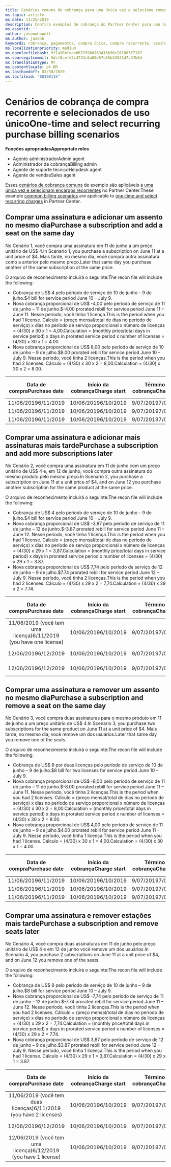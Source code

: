 ```yaml
---
title: Cenários comuns de cobrança para uma única vez e selecione compras recorrentes | Centro de parceiros
ms.topic: article
ms.date: 11/25/2019
description: Confira exemplos de cobrança do Partner Center para uma única vez e selecione compras recorrentes--quando você adquire assinaturas, adicione mais assinaturas, adicione ou remova estações.
ms.assetid: ''
author: jasonwhowell
ms.author: jasonh
Keywords: cobrança, pagamentos, compra única, compra recorrente, assinaturas, estações
ms.localizationpriority: medium
ms.openlocfilehash: 9f1a96bfeee667f998d163416b96c281803f7107
ms.sourcegitcommit: 5dcf8cefd2c4731c6a80e57c65b43521d7c37b6d
ms.translationtype: MT
ms.contentlocale: pt-BR
ms.lasthandoff: 03/30/2020
ms.locfileid: "80390115"
---
```

# <a name="one-time-and-select-recurring-purchase-billing-scenarios"></a><span data-ttu-id="bc699-104">Cenários de cobrança de compra recorrente e selecionados de uso único</span><span class="sxs-lookup"><span data-stu-id="bc699-104">One-time and select recurring purchase billing scenarios</span></span>

<span data-ttu-id="bc699-105">**Funções apropriadas**</span><span class="sxs-lookup"><span data-stu-id="bc699-105">**Appropriate roles**</span></span>

- <span data-ttu-id="bc699-106">Agente administrador</span><span class="sxs-lookup"><span data-stu-id="bc699-106">Admin agent</span></span>
- <span data-ttu-id="bc699-107">Administrador de cobrança</span><span class="sxs-lookup"><span data-stu-id="bc699-107">Billing admin</span></span>
- <span data-ttu-id="bc699-108">Agente de suporte técnico</span><span class="sxs-lookup"><span data-stu-id="bc699-108">Helpdesk agent</span></span>
- <span data-ttu-id="bc699-109">Agente de vendas</span><span class="sxs-lookup"><span data-stu-id="bc699-109">Sales agent</span></span>

<span data-ttu-id="bc699-110">Esses [cenários de cobrança comuns](common-billing-scenarios.md) de exemplo são aplicáveis a [uma única vez e selecionam encargos recorrentes](one-time-and-recurring-billing.md) no Partner Center.</span><span class="sxs-lookup"><span data-stu-id="bc699-110">These example [common billing scenarios](common-billing-scenarios.md) are applicable to [one-time and select recurring charges](one-time-and-recurring-billing.md) in Partner Center.</span></span>

## <a name="purchase-a-subscription-and-add-a-seat-on-the-same-day"></a><span data-ttu-id="bc699-111">Comprar uma assinatura e adicionar um assento no mesmo dia</span><span class="sxs-lookup"><span data-stu-id="bc699-111">Purchase a subscription and add a seat on the same day</span></span>

<span data-ttu-id="bc699-112">No Cenário 1, você compra uma assinatura em 11 de junho a um preço unitário de US$ 4.</span><span class="sxs-lookup"><span data-stu-id="bc699-112">In Scenario 1, you purchase a subscription on June 11 at a unit price of $4.</span></span> <span data-ttu-id="bc699-113">Mais tarde, no mesmo dia, você compra outra assinatura como a anterior pelo mesmo preço.</span><span class="sxs-lookup"><span data-stu-id="bc699-113">Later that same day you purchase another of the same subscription at the same price.</span></span>

<span data-ttu-id="bc699-114">O arquivo de reconhecimento incluirá o seguinte:</span><span class="sxs-lookup"><span data-stu-id="bc699-114">The recon file will include the following:</span></span>

- <span data-ttu-id="bc699-115">Cobrança de US$ 4 pelo período de serviço de 10 de junho – 9 de julho.</span><span class="sxs-lookup"><span data-stu-id="bc699-115">$4 bill for service period June 10 – July 9.</span></span>
- <span data-ttu-id="bc699-116">Nova cobrança proporcional de US$ -4,00 pelo período de serviço de 11 de junho – 11 de junho.</span><span class="sxs-lookup"><span data-stu-id="bc699-116">$-4.00 prorated rebill for service period June 11 – June 11.</span></span> <span data-ttu-id="bc699-117">Nesse período, você tinha 1 licença.</span><span class="sxs-lookup"><span data-stu-id="bc699-117">This is the period when you had 1 license.</span></span> <span data-ttu-id="bc699-118">Cálculo = (preço mensal/total de dias no período de serviço) x dias no período de serviço proporcional x número de licenças = (4/30) x 30 x 1 = 4,00.</span><span class="sxs-lookup"><span data-stu-id="bc699-118">Calculation = (monthly price/total days in service period) x days in prorated service period x number of licenses = (4/30) x 30 x 1 = 4.00.</span></span>
- <span data-ttu-id="bc699-119">Nova cobrança proporcional de US$ 8,00 pelo período de serviço de 10 de junho – 9 de julho.</span><span class="sxs-lookup"><span data-stu-id="bc699-119">$8.00 prorated rebill for service period June 10 – July 9.</span></span> <span data-ttu-id="bc699-120">Nesse período, você tinha 2 licenças.</span><span class="sxs-lookup"><span data-stu-id="bc699-120">This is the period when you had 2 licenses.</span></span> <span data-ttu-id="bc699-121">Cálculo = (4/30) x 30 x 2 = 8,00.</span><span class="sxs-lookup"><span data-stu-id="bc699-121">Calculation = (4/30) x 30 x 2 = 8.00.</span></span>

|<span data-ttu-id="bc699-122">**Data de compra**</span><span class="sxs-lookup"><span data-stu-id="bc699-122">**Purchase date**</span></span>   |<span data-ttu-id="bc699-123">**Início da cobrança**</span><span class="sxs-lookup"><span data-stu-id="bc699-123">**Charge start**</span></span> |<span data-ttu-id="bc699-124">**Término da cobrança**</span><span class="sxs-lookup"><span data-stu-id="bc699-124">**Charge end**</span></span>  |<span data-ttu-id="bc699-125">**Preço unitário**</span><span class="sxs-lookup"><span data-stu-id="bc699-125">**Unit price**</span></span>  |<span data-ttu-id="bc699-126">**Quantidade**</span><span class="sxs-lookup"><span data-stu-id="bc699-126">**Quantity**</span></span>  |<span data-ttu-id="bc699-127">**Valor**</span><span class="sxs-lookup"><span data-stu-id="bc699-127">**Amount**</span></span> |<span data-ttu-id="bc699-128">**Tipo de cobrança**</span><span class="sxs-lookup"><span data-stu-id="bc699-128">**Charge type**</span></span> |
|:------:|:------:|:------:|:------:|:------:|:------:|:-----:|
|<span data-ttu-id="bc699-129">11/06/2019</span><span class="sxs-lookup"><span data-stu-id="bc699-129">6/11/2019</span></span>      |<span data-ttu-id="bc699-130">10/06/2019</span><span class="sxs-lookup"><span data-stu-id="bc699-130">6/10/2019</span></span>   |<span data-ttu-id="bc699-131">9/07/2019</span><span class="sxs-lookup"><span data-stu-id="bc699-131">7/09/2019</span></span>         |<span data-ttu-id="bc699-132">US$ 4</span><span class="sxs-lookup"><span data-stu-id="bc699-132">$4</span></span>                |<span data-ttu-id="bc699-133">1</span><span class="sxs-lookup"><span data-stu-id="bc699-133">1</span></span>                 |<span data-ttu-id="bc699-134">US$ 4</span><span class="sxs-lookup"><span data-stu-id="bc699-134">$4</span></span>            |<span data-ttu-id="bc699-135">Novo</span><span class="sxs-lookup"><span data-stu-id="bc699-135">New</span></span>         |
|<span data-ttu-id="bc699-136">11/06/2019</span><span class="sxs-lookup"><span data-stu-id="bc699-136">6/11/2019</span></span>     | <span data-ttu-id="bc699-137">10/06/2019</span><span class="sxs-lookup"><span data-stu-id="bc699-137">6/10/2019</span></span>    |<span data-ttu-id="bc699-138">9/07/2019</span><span class="sxs-lookup"><span data-stu-id="bc699-138">7/09/2019</span></span>        |<span data-ttu-id="bc699-139">US$ 4</span><span class="sxs-lookup"><span data-stu-id="bc699-139">$4</span></span>        |<span data-ttu-id="bc699-140">1</span><span class="sxs-lookup"><span data-stu-id="bc699-140">1</span></span>        | <span data-ttu-id="bc699-141">-US$ 4</span><span class="sxs-lookup"><span data-stu-id="bc699-141">-$4</span></span>       |<span data-ttu-id="bc699-142">addQuantity</span><span class="sxs-lookup"><span data-stu-id="bc699-142">addQuantity</span></span>           |
|<span data-ttu-id="bc699-143">11/06/2019</span><span class="sxs-lookup"><span data-stu-id="bc699-143">6/11/2019</span></span>     | <span data-ttu-id="bc699-144">10/06/2019</span><span class="sxs-lookup"><span data-stu-id="bc699-144">6/10/2019</span></span>    |<span data-ttu-id="bc699-145">9/07/2019</span><span class="sxs-lookup"><span data-stu-id="bc699-145">7/09/2019</span></span>        |<span data-ttu-id="bc699-146">US$ 4</span><span class="sxs-lookup"><span data-stu-id="bc699-146">$4</span></span>        | <span data-ttu-id="bc699-147">2</span><span class="sxs-lookup"><span data-stu-id="bc699-147">2</span></span>      |<span data-ttu-id="bc699-148">US$ 8</span><span class="sxs-lookup"><span data-stu-id="bc699-148">$8</span></span>         |<span data-ttu-id="bc699-149">addQuantity</span><span class="sxs-lookup"><span data-stu-id="bc699-149">addQuantity</span></span>           |

## <a name="purchase-a-subscription-and-add-more-subscriptions-later"></a><span data-ttu-id="bc699-150">Comprar uma assinatura e adicionar mais assinaturas mais tarde</span><span class="sxs-lookup"><span data-stu-id="bc699-150">Purchase a subscription and add more subscriptions later</span></span>

<span data-ttu-id="bc699-151">No Cenário 2, você compra uma assinatura em 11 de junho com um preço unitário de US$ 4 e, em 12 de junho, você compra outra assinatura do mesmo produto pelo mesmo preço.</span><span class="sxs-lookup"><span data-stu-id="bc699-151">In Scenario 2, you purchase a subscription on June 11 at a unit price of $4, and on June 12 you purchase another subscription for the same product at the same price.</span></span>

<span data-ttu-id="bc699-152">O arquivo de reconhecimento incluirá o seguinte:</span><span class="sxs-lookup"><span data-stu-id="bc699-152">The recon file will include the following:</span></span>

- <span data-ttu-id="bc699-153">Cobrança de US$ 4 pelo período de serviço de 10 de junho – 9 de julho.</span><span class="sxs-lookup"><span data-stu-id="bc699-153">$4 bill for service period June 10 – July 9.</span></span>
- <span data-ttu-id="bc699-154">Nova cobrança proporcional de US$ -3,87 pelo período de serviço de 11 de junho – 12 de junho.</span><span class="sxs-lookup"><span data-stu-id="bc699-154">$-3.87 prorated rebill for service period June 11 – June 12.</span></span> <span data-ttu-id="bc699-155">Nesse período, você tinha 1 licença.</span><span class="sxs-lookup"><span data-stu-id="bc699-155">This is the period when you had 1 license.</span></span> <span data-ttu-id="bc699-156">Cálculo = (preço mensal/total de dias no período de serviço) x dias no período de serviço proporcional x número de licenças = (4/30) x 29 x 1 = 3,87.</span><span class="sxs-lookup"><span data-stu-id="bc699-156">Calculation = (monthly price/total days in service period) x days in prorated service period x number of licenses = (4/30) x 29 x 1 = 3.87.</span></span>
- <span data-ttu-id="bc699-157">Nova cobrança proporcional de US$ 7,74 pelo período de serviço de 12 de junho – 9 de julho.</span><span class="sxs-lookup"><span data-stu-id="bc699-157">$7.74 prorated rebill for service period June 12 – July 9.</span></span> <span data-ttu-id="bc699-158">Nesse período, você tinha 2 licenças.</span><span class="sxs-lookup"><span data-stu-id="bc699-158">This is the period when you had 2 licenses.</span></span> <span data-ttu-id="bc699-159">Cálculo = (4/30) x 29 x 2 = 7,74.</span><span class="sxs-lookup"><span data-stu-id="bc699-159">Calculation = (4/30) x 29 x 2 = 7.74.</span></span>

|<span data-ttu-id="bc699-160">**Data de compra**</span><span class="sxs-lookup"><span data-stu-id="bc699-160">**Purchase date**</span></span>   |<span data-ttu-id="bc699-161">**Início da cobrança**</span><span class="sxs-lookup"><span data-stu-id="bc699-161">**Charge start**</span></span> |<span data-ttu-id="bc699-162">**Término da cobrança**</span><span class="sxs-lookup"><span data-stu-id="bc699-162">**Charge end**</span></span>  |<span data-ttu-id="bc699-163">**Preço unitário**</span><span class="sxs-lookup"><span data-stu-id="bc699-163">**Unit price**</span></span>  |<span data-ttu-id="bc699-164">**Quantidade**</span><span class="sxs-lookup"><span data-stu-id="bc699-164">**Quantity**</span></span>  |<span data-ttu-id="bc699-165">**Valor**</span><span class="sxs-lookup"><span data-stu-id="bc699-165">**Amount**</span></span> |<span data-ttu-id="bc699-166">**Tipo de cobrança**</span><span class="sxs-lookup"><span data-stu-id="bc699-166">**Charge type**</span></span> |
|:------:|:------:|:------:|:------:|:------:|:------:|:-----:|
|<span data-ttu-id="bc699-167">11/06/2019 (você tem uma licença)</span><span class="sxs-lookup"><span data-stu-id="bc699-167">6/11/2019 (you have one license)</span></span>     |<span data-ttu-id="bc699-168">10/06/2019</span><span class="sxs-lookup"><span data-stu-id="bc699-168">6/10/2019</span></span>   |<span data-ttu-id="bc699-169">9/07/2019</span><span class="sxs-lookup"><span data-stu-id="bc699-169">7/09/2019</span></span>         |<span data-ttu-id="bc699-170">US$ 4</span><span class="sxs-lookup"><span data-stu-id="bc699-170">$4</span></span>         |<span data-ttu-id="bc699-171">1</span><span class="sxs-lookup"><span data-stu-id="bc699-171">1</span></span>        |<span data-ttu-id="bc699-172">US$ 4</span><span class="sxs-lookup"><span data-stu-id="bc699-172">$4</span></span>            |<span data-ttu-id="bc699-173">Novo</span><span class="sxs-lookup"><span data-stu-id="bc699-173">New</span></span>         |
|<span data-ttu-id="bc699-174">12/06/2019</span><span class="sxs-lookup"><span data-stu-id="bc699-174">6/12/2019</span></span>     | <span data-ttu-id="bc699-175">10/06/2019</span><span class="sxs-lookup"><span data-stu-id="bc699-175">6/10/2019</span></span>    |<span data-ttu-id="bc699-176">9/07/2019</span><span class="sxs-lookup"><span data-stu-id="bc699-176">7/09/2019</span></span>        |<span data-ttu-id="bc699-177">US$ 4</span><span class="sxs-lookup"><span data-stu-id="bc699-177">$4</span></span>        |<span data-ttu-id="bc699-178">1</span><span class="sxs-lookup"><span data-stu-id="bc699-178">1</span></span>        | <span data-ttu-id="bc699-179">-US$ 3,87</span><span class="sxs-lookup"><span data-stu-id="bc699-179">-$3.87</span></span>       |<span data-ttu-id="bc699-180">addQuantity</span><span class="sxs-lookup"><span data-stu-id="bc699-180">addQuantity</span></span>           |
|<span data-ttu-id="bc699-181">12/06/2019</span><span class="sxs-lookup"><span data-stu-id="bc699-181">6/12/2019</span></span>     | <span data-ttu-id="bc699-182">10/06/2019</span><span class="sxs-lookup"><span data-stu-id="bc699-182">6/10/2019</span></span>    |<span data-ttu-id="bc699-183">9/07/2019</span><span class="sxs-lookup"><span data-stu-id="bc699-183">7/09/2019</span></span>        |<span data-ttu-id="bc699-184">US$ 4</span><span class="sxs-lookup"><span data-stu-id="bc699-184">$4</span></span>        | <span data-ttu-id="bc699-185">2</span><span class="sxs-lookup"><span data-stu-id="bc699-185">2</span></span>      |<span data-ttu-id="bc699-186">US$ 7,74</span><span class="sxs-lookup"><span data-stu-id="bc699-186">$7.74</span></span>       |<span data-ttu-id="bc699-187">addQuantity</span><span class="sxs-lookup"><span data-stu-id="bc699-187">addQuantity</span></span>           |

## <a name="purchase-a-subscription-and-remove-a-seat-on-the-same-day"></a><span data-ttu-id="bc699-188">Comprar uma assinatura e remover um assento no mesmo dia</span><span class="sxs-lookup"><span data-stu-id="bc699-188">Purchase a subscription and remove a seat on the same day</span></span>

<span data-ttu-id="bc699-189">No Cenário 3, você compra duas assinaturas para o mesmo produto em 11 de junho a um preço unitário de US$ 4.</span><span class="sxs-lookup"><span data-stu-id="bc699-189">In Scenario 3, you purchase two subscriptions for the same product on June 11 at a unit price of $4.</span></span> <span data-ttu-id="bc699-190">Mais tarde, no mesmo dia, você remove um dos usuários.</span><span class="sxs-lookup"><span data-stu-id="bc699-190">Later that same day you remove one of the seats.</span></span>  

<span data-ttu-id="bc699-191">O arquivo de reconhecimento incluirá o seguinte:</span><span class="sxs-lookup"><span data-stu-id="bc699-191">The recon file will include the following:</span></span>

- <span data-ttu-id="bc699-192">Cobrança de US$ 8 por duas licenças pelo período de serviço de 10 de junho – 9 de julho.</span><span class="sxs-lookup"><span data-stu-id="bc699-192">$8 bill for two licenses for service period June 10 – July 9.</span></span>
- <span data-ttu-id="bc699-193">Nova cobrança proporcional de US$ -8,00 pelo período de serviço de 11 de junho – 11 de junho.</span><span class="sxs-lookup"><span data-stu-id="bc699-193">$-8.00 prorated rebill for service period June 11 – June 11.</span></span> <span data-ttu-id="bc699-194">Nesse período, você tinha 2 licenças.</span><span class="sxs-lookup"><span data-stu-id="bc699-194">This is the period when you had 2 licenses.</span></span> <span data-ttu-id="bc699-195">Cálculo = (preço mensal/total de dias no período de serviço) x dias no período de serviço proporcional x número de licenças = (4/30) x 30 x 2 = 8,00.</span><span class="sxs-lookup"><span data-stu-id="bc699-195">Calculation = (monthly price/total days in service period) x days in prorated service period x number of licenses = (4/30) x 30 x 2 = 8.00.</span></span>
- <span data-ttu-id="bc699-196">Nova cobrança proporcional de US$ 4,00 pelo período de serviço de 11 de junho – 9 de julho.</span><span class="sxs-lookup"><span data-stu-id="bc699-196">$4.00 prorated rebill for service period June 11 – July 9.</span></span> <span data-ttu-id="bc699-197">Nesse período, você tinha 1 licença.</span><span class="sxs-lookup"><span data-stu-id="bc699-197">This is the period when you had 1 license.</span></span> <span data-ttu-id="bc699-198">Cálculo = (4/30) x 30 x 1 = 4,00.</span><span class="sxs-lookup"><span data-stu-id="bc699-198">Calculation = (4/30) x 30 x 1 = 4.00.</span></span>

|<span data-ttu-id="bc699-199">**Data de compra**</span><span class="sxs-lookup"><span data-stu-id="bc699-199">**Purchase date**</span></span>   |<span data-ttu-id="bc699-200">**Início da cobrança**</span><span class="sxs-lookup"><span data-stu-id="bc699-200">**Charge start**</span></span> |<span data-ttu-id="bc699-201">**Término da cobrança**</span><span class="sxs-lookup"><span data-stu-id="bc699-201">**Charge end**</span></span>  |<span data-ttu-id="bc699-202">**Preço unitário**</span><span class="sxs-lookup"><span data-stu-id="bc699-202">**Unit price**</span></span>  |<span data-ttu-id="bc699-203">**Quantidade**</span><span class="sxs-lookup"><span data-stu-id="bc699-203">**Quantity**</span></span>  |<span data-ttu-id="bc699-204">**Valor**</span><span class="sxs-lookup"><span data-stu-id="bc699-204">**Amount**</span></span> |<span data-ttu-id="bc699-205">**Tipo de cobrança**</span><span class="sxs-lookup"><span data-stu-id="bc699-205">**Charge type**</span></span> |
|:------:|:------:|:------:|:------:|:------:|:------:|:-----:|
|<span data-ttu-id="bc699-206">11/06/2019</span><span class="sxs-lookup"><span data-stu-id="bc699-206">6/11/2019</span></span>      |<span data-ttu-id="bc699-207">10/06/2019</span><span class="sxs-lookup"><span data-stu-id="bc699-207">6/10/2019</span></span>   |<span data-ttu-id="bc699-208">9/07/2019</span><span class="sxs-lookup"><span data-stu-id="bc699-208">7/09/2019</span></span>         |<span data-ttu-id="bc699-209">US$ 4</span><span class="sxs-lookup"><span data-stu-id="bc699-209">$4</span></span>                |<span data-ttu-id="bc699-210">2</span><span class="sxs-lookup"><span data-stu-id="bc699-210">2</span></span>                 |<span data-ttu-id="bc699-211">US$ 8</span><span class="sxs-lookup"><span data-stu-id="bc699-211">$8</span></span>            |<span data-ttu-id="bc699-212">Novo</span><span class="sxs-lookup"><span data-stu-id="bc699-212">New</span></span>         |
|<span data-ttu-id="bc699-213">11/06/2019</span><span class="sxs-lookup"><span data-stu-id="bc699-213">6/11/2019</span></span>     | <span data-ttu-id="bc699-214">10/06/2019</span><span class="sxs-lookup"><span data-stu-id="bc699-214">6/10/2019</span></span>    |<span data-ttu-id="bc699-215">9/07/2019</span><span class="sxs-lookup"><span data-stu-id="bc699-215">7/09/2019</span></span>        |<span data-ttu-id="bc699-216">US$ 4</span><span class="sxs-lookup"><span data-stu-id="bc699-216">$4</span></span>        |<span data-ttu-id="bc699-217">2</span><span class="sxs-lookup"><span data-stu-id="bc699-217">2</span></span>        | <span data-ttu-id="bc699-218">-US$ 8</span><span class="sxs-lookup"><span data-stu-id="bc699-218">-$8</span></span>       |<span data-ttu-id="bc699-219">removeQuantity</span><span class="sxs-lookup"><span data-stu-id="bc699-219">removeQuantity</span></span>           |
|<span data-ttu-id="bc699-220">11/06/2019</span><span class="sxs-lookup"><span data-stu-id="bc699-220">6/11/2019</span></span>     | <span data-ttu-id="bc699-221">10/06/2019</span><span class="sxs-lookup"><span data-stu-id="bc699-221">6/10/2019</span></span>    |<span data-ttu-id="bc699-222">9/07/2019</span><span class="sxs-lookup"><span data-stu-id="bc699-222">7/09/2019</span></span>        |<span data-ttu-id="bc699-223">US$ 4</span><span class="sxs-lookup"><span data-stu-id="bc699-223">$4</span></span>        | <span data-ttu-id="bc699-224">1</span><span class="sxs-lookup"><span data-stu-id="bc699-224">1</span></span>      |<span data-ttu-id="bc699-225">US$ 4</span><span class="sxs-lookup"><span data-stu-id="bc699-225">$4</span></span>         |<span data-ttu-id="bc699-226">removeQuantity</span><span class="sxs-lookup"><span data-stu-id="bc699-226">removeQuantity</span></span>           |

## <a name="purchase-a-subscription-and-remove-seats-later"></a><span data-ttu-id="bc699-227">Comprar uma assinatura e remover estações mais tarde</span><span class="sxs-lookup"><span data-stu-id="bc699-227">Purchase a subscription and remove seats later</span></span>

<span data-ttu-id="bc699-228">No Cenário 4, você compra duas assinaturas em 11 de junho pelo preço unitário de US$ 4 e em 12 de junho você remove um dos usuários.</span><span class="sxs-lookup"><span data-stu-id="bc699-228">In Scenario 4, you purchase 2 subscriptions on June 11 at a unit price of $4, and on June 12 you remove one of the seats.</span></span>

<span data-ttu-id="bc699-229">O arquivo de reconhecimento incluirá o seguinte:</span><span class="sxs-lookup"><span data-stu-id="bc699-229">The recon file will include the following:</span></span>

- <span data-ttu-id="bc699-230">Cobrança de US$ 8 pelo período de serviço de 10 de junho – 9 de julho.</span><span class="sxs-lookup"><span data-stu-id="bc699-230">$8 bill for service period June 10 – July 9.</span></span>
- <span data-ttu-id="bc699-231">Nova cobrança proporcional de US$ -7,74 pelo período de serviço de 11 de junho – 12 de junho.</span><span class="sxs-lookup"><span data-stu-id="bc699-231">$-7.74 prorated rebill for service period June 11 – June 12.</span></span> <span data-ttu-id="bc699-232">Nesse período, você tinha 2 licenças.</span><span class="sxs-lookup"><span data-stu-id="bc699-232">This is the period when you had 2 licenses.</span></span> <span data-ttu-id="bc699-233">Cálculo = (preço mensal/total de dias no período de serviço) x dias no período de serviço proporcional x número de licenças = (4/30) x 29 x 2 = 7,74.</span><span class="sxs-lookup"><span data-stu-id="bc699-233">Calculation = (monthly price/total days in service period) x days in prorated service period x number of licenses = (4/30) x 29 x 2 = 7.74.</span></span>
- <span data-ttu-id="bc699-234">Nova cobrança proporcional de US$ 3,87 pelo período de serviço de 12 de junho – 9 de julho.</span><span class="sxs-lookup"><span data-stu-id="bc699-234">$3.87 prorated rebill for service period June 12 – July 9.</span></span> <span data-ttu-id="bc699-235">Nesse período, você tinha 1 licença.</span><span class="sxs-lookup"><span data-stu-id="bc699-235">This is the period when you had 1 license.</span></span> <span data-ttu-id="bc699-236">Cálculo = (4/30) x 29 x 1 = 3,87.</span><span class="sxs-lookup"><span data-stu-id="bc699-236">Calculation = (4/30) x 29 x 1 = 3.87.</span></span>

|<span data-ttu-id="bc699-237">**Data de compra**</span><span class="sxs-lookup"><span data-stu-id="bc699-237">**Purchase date**</span></span>   |<span data-ttu-id="bc699-238">**Início da cobrança**</span><span class="sxs-lookup"><span data-stu-id="bc699-238">**Charge start**</span></span> |<span data-ttu-id="bc699-239">**Término da cobrança**</span><span class="sxs-lookup"><span data-stu-id="bc699-239">**Charge end**</span></span>  |<span data-ttu-id="bc699-240">**Preço unitário**</span><span class="sxs-lookup"><span data-stu-id="bc699-240">**Unit price**</span></span>  |<span data-ttu-id="bc699-241">**Quantidade**</span><span class="sxs-lookup"><span data-stu-id="bc699-241">**Quantity**</span></span>  |<span data-ttu-id="bc699-242">**Valor**</span><span class="sxs-lookup"><span data-stu-id="bc699-242">**Amount**</span></span> |<span data-ttu-id="bc699-243">**Tipo de cobrança**</span><span class="sxs-lookup"><span data-stu-id="bc699-243">**Charge type**</span></span> |
|:------:|:------:|:------:|:------:|:------:|:------:|:-----:|
|<span data-ttu-id="bc699-244">11/06/2019 (você tem duas licenças)</span><span class="sxs-lookup"><span data-stu-id="bc699-244">6/11/2019 (you have 2 licenses)</span></span>     |<span data-ttu-id="bc699-245">10/06/2019</span><span class="sxs-lookup"><span data-stu-id="bc699-245">6/10/2019</span></span>   |<span data-ttu-id="bc699-246">9/07/2019</span><span class="sxs-lookup"><span data-stu-id="bc699-246">7/09/2019</span></span>         |<span data-ttu-id="bc699-247">US$ 4</span><span class="sxs-lookup"><span data-stu-id="bc699-247">$4</span></span>         |<span data-ttu-id="bc699-248">2</span><span class="sxs-lookup"><span data-stu-id="bc699-248">2</span></span>        |<span data-ttu-id="bc699-249">US$ 8</span><span class="sxs-lookup"><span data-stu-id="bc699-249">$8</span></span>       |<span data-ttu-id="bc699-250">Novo</span><span class="sxs-lookup"><span data-stu-id="bc699-250">New</span></span>       |
|<span data-ttu-id="bc699-251">12/06/2019</span><span class="sxs-lookup"><span data-stu-id="bc699-251">6/12/2019</span></span>     | <span data-ttu-id="bc699-252">10/06/2019</span><span class="sxs-lookup"><span data-stu-id="bc699-252">6/10/2019</span></span>    |<span data-ttu-id="bc699-253">9/07/2019</span><span class="sxs-lookup"><span data-stu-id="bc699-253">7/09/2019</span></span>        |<span data-ttu-id="bc699-254">US$ 4</span><span class="sxs-lookup"><span data-stu-id="bc699-254">$4</span></span>        |<span data-ttu-id="bc699-255">2</span><span class="sxs-lookup"><span data-stu-id="bc699-255">2</span></span>        | <span data-ttu-id="bc699-256">-US$ 7,74</span><span class="sxs-lookup"><span data-stu-id="bc699-256">-$7.74</span></span>       |<span data-ttu-id="bc699-257">removeQuantity</span><span class="sxs-lookup"><span data-stu-id="bc699-257">removeQuantity</span></span>           |
|<span data-ttu-id="bc699-258">12/06/2019 (você tem uma licença)</span><span class="sxs-lookup"><span data-stu-id="bc699-258">6/12/2019 (you have 1 license)</span></span>    | <span data-ttu-id="bc699-259">10/06/2019</span><span class="sxs-lookup"><span data-stu-id="bc699-259">6/10/2019</span></span>    |<span data-ttu-id="bc699-260">9/07/2019</span><span class="sxs-lookup"><span data-stu-id="bc699-260">7/09/2019</span></span>   |<span data-ttu-id="bc699-261">US$ 4</span><span class="sxs-lookup"><span data-stu-id="bc699-261">$4</span></span>    |<span data-ttu-id="bc699-262">1</span><span class="sxs-lookup"><span data-stu-id="bc699-262">1</span></span>      |<span data-ttu-id="bc699-263">US$ 3,87</span><span class="sxs-lookup"><span data-stu-id="bc699-263">$3.87</span></span>    |<span data-ttu-id="bc699-264">removeQuantity</span><span class="sxs-lookup"><span data-stu-id="bc699-264">removeQuantity</span></span> |

